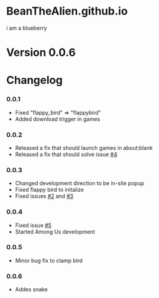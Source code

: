 # BeanTheAlien.github.io
i am a blueberry

# Version 0.0.6

# Changelog
### 0.0.1
- Fixed "flappy_bird" => "flappybird"
- Added download trigger in games
### 0.0.2
- Released a fix that should launch games in about:blank
- Released a fix that should solve issue <a href="https://github.com/BeanTheAlien/BeanTheAlien.github.io/issues/4">#4</a>
### 0.0.3
- Changed development direction to be in-site popup
- Fixed flappy bird to initalize
- Fixed issues <a href="https://github.com/BeanTheAlien/BeanTheAlien.github.io/issues/2">#2</a> and <a href="https://github.com/BeanTheAlien/BeanTheAlien.github.io/issues/3">#3</a>
### 0.0.4
- Fixed issue <a href="https://github.com/BeanTheAlien/BeanTheAlien.github.io/issues/5">#5</a>
- Started Among Us development
### 0.0.5
- Minor bug fix to clamp bird
### 0.0.6
- Addes snake
